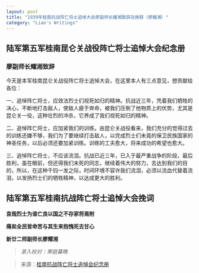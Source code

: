 ```yaml
---
layout: post
title: "1939年桂南抗战阵亡将士追悼大会廖副师长耀湘致辞及挽联（廖耀湘）"
category: "Liao's Writings"
---
```


## 陆军第五军桂南昆仑关战役阵亡将士追悼大会纪念册

### 廖副师长耀湘致辞

今天是本军桂南昆仑关战役阵亡将士追悼大会，在这里本人有三点意见，想贡献给各位：

一、追悼阵亡将士，应效法烈士们视死如归的精神。抗战近三年，凭着我们牺牲的决心，不断地打击敌人，使敌人疲于奔命，被我们压倒了他物质上的优势，尤其是昆仑关一役，这种壮烈的冲杀，它养成了我们视死如归的精神。

二、追悼阵亡将士，应加紧我们的训练。由昆仑关战役看来，我们充分的觉得过去的训练还嫌不够，我们为了要继续打击敌人，以完成烈士们未竟的保卫民族国家的神圣任务，以后必须还要加紧训练。训练的工夫愈大，将来成功的希望也愈大。

三、追悼阵亡将士，不应该流泪。抗战已近三年，已入于最严重战争的阶段，最后胜利，虽在眼前，但还得我们未死的同志，继续着伟大的努力，去达到我们的目的，所以，在这种千钧一发之际，时间环境不容许我们流泪，必须以流血代替着流泪，以发扬烈士们的牺牲精神，以达成更大的胜利。

## 陆军第五军桂南抗战阵亡将士追悼大会挽词

**哀哉烈士为谁亡良以国之不存家将焉附**

**痛矣全民皆命苦与其生来抱愧死去甘心**

**新廿二师副师长廖耀湘**





>*录入校对：寒庭暮晚*

> 来源：[桂南抗战阵亡将士追悼会纪念册](https://www.modernhistory.org.cn/#/Detailedreading?fileCode=0001_ts_31061298&treeId=223204418&uniqTag&dirCode=f8d48f43bf404825aecd7420eaf12a77&bzId&qkTitle&imageUrl=https%3A%2F%2Fiiif.modernhistory.org.cn%2Fiiif%2F2%2F0001_ts_31061298%252F0001_ts_31061298_00129.jpg&contUrl=https%3A%2F%2Fkrwxk-prod.oss-cn-beijing.aliyuncs.com%2F0001_ts_31061298%2F0001_ts_31061298.json)